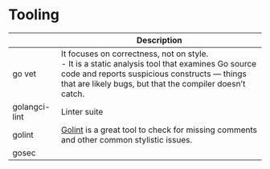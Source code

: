 # Tooling

|               | Description                                                                                                                                                                                                                          |
|---------------|--------------------------------------------------------------------------------------------------------------------------------------------------------------------------------------------------------------------------------------|
| go vet        | It focuses on correctness, not on style. <br/>- It is a static analysis tool that examines Go source code and reports suspicious constructs — things that are likely bugs, but that the compiler doesn’t catch.                      |
| golangci-lint | Linter suite                                                                                                                                                                                                                         |
| golint        | [Golint](https://github.com/golang/lint) is a great tool to check for missing comments and other common stylistic issues.                                                                                                            |
| gosec         |                                                                                                                                                                                                                                      |